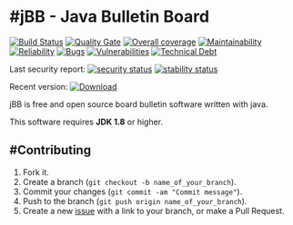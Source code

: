 #jBB - Java Bulletin Board
=================================
[![Build Status](http://vps289371.ovh.net:8000/buildStatus/icon?job=jBB-build-feature_leaveAutoInstallFile-system-env_0.11.0_20180524)](http://vps289371.ovh.net:8000/job/jBB-build-feature_leaveAutoInstallFile-system-env_0.11.0_20180524/)
[![Quality Gate](https://sonarcloud.io/api/project_badges/measure?project=org.jbb:jbb-parent:0.11.0-leaveAutoInstallFile-system-env-SNAPSHOT&metric=alert_status&blinking=true)](https://sonarcloud.io/dashboard?id=org.jbb%3Ajbb-parent%3A0.11.0-leaveAutoInstallFile-system-env-SNAPSHOT)
[![Overall coverage](https://sonarcloud.io/api/project_badges/measure?project=org.jbb:jbb-parent:0.11.0-leaveAutoInstallFile-system-env-SNAPSHOT&metric=coverage&blinking=true)](https://sonarcloud.io/dashboard?id=org.jbb%3Ajbb-parent%3A0.11.0-leaveAutoInstallFile-system-env-SNAPSHOT)
[![Maintainability](https://sonarcloud.io/api/project_badges/measure?project=org.jbb:jbb-parent:0.11.0-leaveAutoInstallFile-system-env-SNAPSHOT&metric=sqale_rating&blinking=true)](https://sonarcloud.io/dashboard?id=org.jbb%3Ajbb-parent%3A0.11.0-leaveAutoInstallFile-system-env-SNAPSHOT)
[![Reliability](https://sonarcloud.io/api/project_badges/measure?project=org.jbb:jbb-parent:0.11.0-leaveAutoInstallFile-system-env-SNAPSHOT&metric=reliability_rating&blinking=true)](https://sonarcloud.io/dashboard?id=org.jbb%3Ajbb-parent%3A0.11.0-leaveAutoInstallFile-system-env-SNAPSHOT)
[![Bugs](https://sonarcloud.io/api/project_badges/measure?project=org.jbb:jbb-parent:0.11.0-leaveAutoInstallFile-system-env-SNAPSHOT&metric=bugs&blinking=true)](https://sonarcloud.io/dashboard?id=org.jbb%3Ajbb-parent%3A0.11.0-leaveAutoInstallFile-system-env-SNAPSHOT)
[![Vulnerabilities](https://sonarcloud.io/api/project_badges/measure?project=org.jbb:jbb-parent:0.11.0-leaveAutoInstallFile-system-env-SNAPSHOT&metric=vulnerabilities&blinking=true)](https://sonarcloud.io/dashboard?id=org.jbb%3Ajbb-parent%3A0.11.0-leaveAutoInstallFile-system-env-SNAPSHOT)
[![Technical Debt](https://sonarcloud.io/api/project_badges/measure?project=org.jbb:jbb-parent:0.11.0-leaveAutoInstallFile-system-env-SNAPSHOT&metric=sqale_index&blinking=true)](https://sonarcloud.io/dashboard?id=org.jbb%3Ajbb-parent%3A0.11.0-leaveAutoInstallFile-system-env-SNAPSHOT)

Last security report: 
[![security status](https://www.meterian.com/badge/gh/jbb-project/jbb/security)](https://www.meterian.com/report/gh/jbb-project/jbb)
[![stability status](https://www.meterian.com/badge/gh/jbb-project/jbb/stability)](https://www.meterian.com/report/gh/jbb-project/jbb)

Recent version: [ ![Download](https://api.bintray.com/packages/project-jbb/jbb-releases/jBB/images/download.svg) ](https://bintray.com/project-jbb/jbb-releases/jBB/_latestVersion)

jBB is free and open source board bulletin software written with java.


This software requires **JDK 1.8** or higher.

#Contributing
------------

1. Fork it.
2. Create a branch (`git checkout -b name_of_your_branch`).
3. Commit your changes (`git commit -am "Commit message"`).
4. Push to the branch (`git push origin name_of_your_branch`).
5. Create a new [issue](https://github.com/jbb-project/jbb/issues/new) with a link to your branch, or make a Pull Request.
